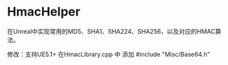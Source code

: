 # HmacHelper
在Unreal中实现常用的MD5、SHA1、SHA224、SHA256，以及对应的HMAC算法。

修改：支持UE5.1+
在HmacLibrary.cpp 中 添加 #include "Misc/Base64.h"
